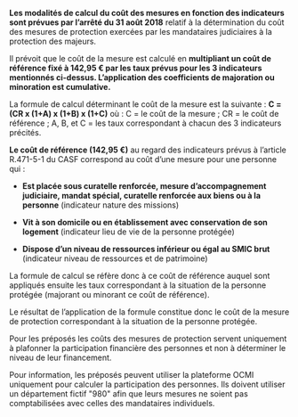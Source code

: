 **Les modalités de calcul du coût des mesures en fonction des indicateurs sont prévues par l’arrêté du 31 août 2018** relatif à la détermination du coût des mesures de protection exercées par les mandataires judiciaires à la protection des majeurs.
<br/>

Il prévoit que le coût de la mesure est calculé en **multipliant un coût de référence fixé à 142,95 € par les taux prévus pour les 3 indicateurs mentionnés ci-dessus. L’application des coefficients de majoration ou minoration est cumulative.**
<br/>

La formule de calcul déterminant le coût de la mesure est la suivante : **C = (CR x (1+A) x (1+B) x (1+C)** où : C = le coût de la mesure ; CR = le coût de référence ; A, B, et C = les taux correspondant à chacun des 3 indicateurs précités.
<br/>

**Le coût de référence (142,95 €)** au regard des indicateurs prévus à l’article R.471-5-1 du CASF correspond au coût d’une mesure pour une personne qui :

- **Est placée sous curatelle renforcée, mesure d’accompagnement judiciaire, mandat spécial, curatelle renforcée aux biens ou à la personne** (indicateur nature des missions)

- **Vit à son domicile ou en établissement avec conservation de son logement** (indicateur lieu de vie de la personne protégée)

- **Dispose d’un niveau de ressources inférieur ou égal au SMIC brut** (indicateur niveau de ressources et de patrimoine)

La formule de calcul se réfère donc à ce coût de référence auquel sont appliqués ensuite les taux correspondant à la situation de la personne protégée (majorant ou minorant ce coût de référence).
<br/>

Le résultat de l’application de la formule constitue donc le coût de la mesure de protection correspondant à la situation de la personne protégée.
<br/>

Pour les préposés les coûts des mesures de protection servent uniquement à plafonner la participation financière des personnes et non à déterminer le niveau de leur financement.
<br/>

Pour information, les préposés peuvent utiliser la plateforme OCMI uniquement pour calculer la participation des personnes. Ils doivent utiliser un département fictif "980" afin que leurs mesures ne soient pas comptabilisées avec celles des mandataires individuels.
